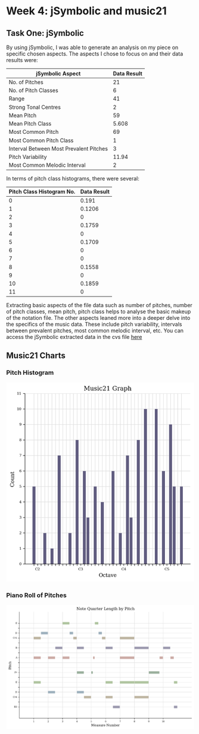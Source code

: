  # Week 4: jSymbolic and music21

## Task One: jSymbolic
By using jSymbolic, I was able to generate an analysis on my piece on specific chosen aspects. The aspects I chose to focus on and their data results were:

| jSymbolic Aspect   | Data Result |
| -------- | ------- |
| No. of Pitches | 21    |
| No. of Pitch Classes | 6     |
| Range    | 41    |
| Strong Tonal Centres | 2   |
| Mean Pitch | 59    |
| Mean Pitch Class   | 5.608  |
| Most Common Pitch | 69  |
| Most Common Pitch Class | 1    |
| Interval Between Most Prevalent Pitches   | 3  |
| Pitch Variability | 11.94   |
| Most Common Melodic Interval | 2    |


In terms of pitch class histograms, there were several:

| Pitch Class Histogram No.  | Data Result |
| -------- | -------- |
| 0  | 0.191  |
| 1  | 0.1206 |
| 2  | 0      |
| 3  |  0.1759|
| 4  | 0      |
| 5  | 0.1709 |
| 6  | 0      |
| 7  | 0      |
| 8  | 0.1558 |
| 9  | 0      |
| 10 | 0.1859 |
| 11 | 0      |

Extracting basic aspects of the file data such as number of pitches, number of pitch classes, mean pitch, pitch class helps to analyse the basic makeup of the notation file. 
The other aspects leaned more into a deeper delve into the specifics of the music data. 
These include pitch variability, intervals between prevalent pitches, most common melodic interval, etc. 
You can access the jSymbolic extracted data in the cvs file [here](../data/ACEXMLFVSP.csv)

## Music21 Charts

### Pitch Histogram 

![Pitch Histogram](../data/pitchhistogram.png)

### Piano Roll of Pitches

![PROP](../data/pianorollofpitches.png)




